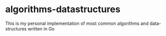 # algorithms-datastructures
This is my personal implementation of most common algorithms and data-structures written in Go
